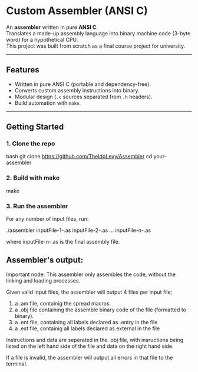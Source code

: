# Custom Assembler (ANSI C)

An **assembler** written in pure **ANSI C**.  
Translates a made-up assembly language into binary machine code (3-byte word) for a hypothetical CPU.  
This project was built from scratch as a final course project for university.

---

## Features
- Written in pure ANSI C (portable and dependency-free).
- Converts custom assembly instructions into binary.
- Modular design (`.c` sources separated from `.h` headers).
- Build automation with `make`.

---

##  Getting Started

### 1. Clone the repo
bash
git clone https://github.com/TheIdoLevy/Assembler
cd your-assembler

### 2. Build with make
make

### 3. Run the assembler
For any number of input files, run:

./assembler inputFile-1-.as inputFile-2-.as ... inputFile-n-.as

where inputFile-n-.as is the final assembly file.

##  Assembler's output:
Important node: This assembler only assembles the code, without the linking and loading processes.

Given valid input files, the assembler will output 4 files per input file;
1) a .am file, containig the spread  macros.
2) a .obj file containing the assemble binary code of the file (formatted to binary).
3) a .ent file, containing all labels declared as .entry in the file
4) a .ext file, containig all labels declared as external in the file

Instructions and data are seperated in the .obj file, with insructions being listed on the left hand side of the file and data on the right hand side.

If a file is invalid, the assembler will output all errors in that file to the terminal.
